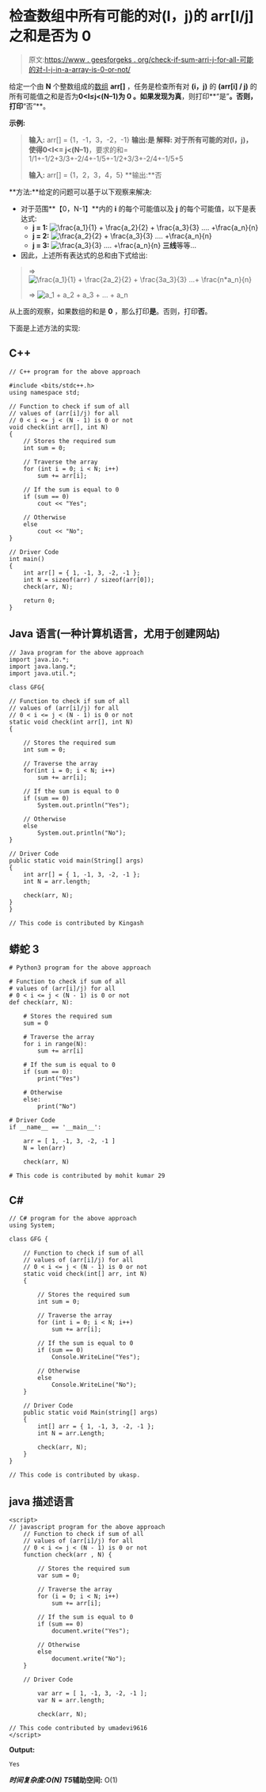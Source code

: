 # 检查数组中所有可能的对(I，j)的 arr[I/j]之和是否为 0

> 原文:[https://www . geesforgeks . org/check-if-sum-arri-j-for-all-可能的对-I-j-in-a-array-is-0-or-not/](https://www.geeksforgeeks.org/check-if-sum-of-arri-j-for-all-possible-pairs-i-j-in-an-array-is-0-or-not/)

给定一个由 **N** 个整数组成的[数组](https://www.geeksforgeeks.org/introduction-to-arrays/) **arr[]** ，任务是检查所有对 **(i，j)** 的 **(arr[i] / j)** 的所有可能值之和是否为**0<I≤j<(N–1)**为 **0** 。如果发现**为真**，则打印**“是”**。否则，打印**“否”**。

**示例:**

> **输入:** arr[] = {1，-1，3，-2，-1}
> **输出:**是
> **解释:**
> 对于所有可能的对(I，j)，使得**0<I<= j<(N–1)**，要求的和= 1/1+-1/2+3/3+-2/4+-1/5+-1/2+3/3+-2/4+-1/5+5
> 
> **输入:** arr[] = {1，2，3，4，5}
> **输出:**否

**方法:**给定的问题可以基于以下观察来解决:

*   对于范围**【0，N-1】**内的 **i** 的每个可能值以及 **j** 的每个可能值，以下是表达式:
    *   **j = 1:** ![\frac{a_1}{1}  + \frac{a_2}{2} + \frac{a_3}{3} .... +\frac{a_n}{n}](img/81d7807794826656b9de18980e74799d.png "Rendered by QuickLaTeX.com")
    *   **j = 2:** ![\frac{a_2}{2} + \frac{a_3}{3} .... +\frac{a_n}{n}](img/71abe41f434c035f7d94c3093a86e808.png "Rendered by QuickLaTeX.com")
    *   **j = 3:** ![\frac{a_3}{3} .... +\frac{a_n}{n} ](img/bb426078d22687e3d2fc1f9ff8c47752.png "Rendered by QuickLaTeX.com") **三线**等等…
*   因此，上述所有表达式的总和由下式给出:

> => ![\frac{a_1}{1} + \frac{2*a_2}{2} + \frac{3*a_3}{3} ...+ \frac{n*a_n}{n}](img/9e949310702fa6eaa738e57c163f593d.png "Rendered by QuickLaTeX.com")
> 
> => ![a_1 + a_2 + a_3 + ... + a_n](img/2287ca932b85dcd64c0cf4ce59060add.png "Rendered by QuickLaTeX.com")

从上面的观察，如果数组的和是 **0** ，那么打印**是**。否则，打印**否**。

下面是上述方法的实现:

## C++

```
// C++ program for the above approach

#include <bits/stdc++.h>
using namespace std;

// Function to check if sum of all
// values of (arr[i]/j) for all
// 0 < i <= j < (N - 1) is 0 or not
void check(int arr[], int N)
{
    // Stores the required sum
    int sum = 0;

    // Traverse the array
    for (int i = 0; i < N; i++)
        sum += arr[i];

    // If the sum is equal to 0
    if (sum == 0)
        cout << "Yes";

    // Otherwise
    else
        cout << "No";
}

// Driver Code
int main()
{
    int arr[] = { 1, -1, 3, -2, -1 };
    int N = sizeof(arr) / sizeof(arr[0]);
    check(arr, N);

    return 0;
}
```

## Java 语言(一种计算机语言，尤用于创建网站)

```
// Java program for the above approach
import java.io.*;
import java.lang.*;
import java.util.*;

class GFG{

// Function to check if sum of all
// values of (arr[i]/j) for all
// 0 < i <= j < (N - 1) is 0 or not
static void check(int arr[], int N)
{

    // Stores the required sum
    int sum = 0;

    // Traverse the array
    for(int i = 0; i < N; i++)
        sum += arr[i];

    // If the sum is equal to 0
    if (sum == 0)
        System.out.println("Yes");

    // Otherwise
    else
        System.out.println("No");
}

// Driver Code
public static void main(String[] args)
{
    int arr[] = { 1, -1, 3, -2, -1 };
    int N = arr.length;

    check(arr, N);
}
}

// This code is contributed by Kingash
```

## 蟒蛇 3

```
# Python3 program for the above approach

# Function to check if sum of all
# values of (arr[i]/j) for all
# 0 < i <= j < (N - 1) is 0 or not
def check(arr, N):

    # Stores the required sum
    sum = 0

    # Traverse the array
    for i in range(N):
        sum += arr[i]

    # If the sum is equal to 0
    if (sum == 0):
        print("Yes")

    # Otherwise
    else:
        print("No")

# Driver Code
if __name__ == '__main__':

    arr = [ 1, -1, 3, -2, -1 ]
    N = len(arr)

    check(arr, N)

# This code is contributed by mohit kumar 29
```

## C#

```
// C# program for the above approach
using System;

class GFG {

    // Function to check if sum of all
    // values of (arr[i]/j) for all
    // 0 < i <= j < (N - 1) is 0 or not
    static void check(int[] arr, int N)
    {

        // Stores the required sum
        int sum = 0;

        // Traverse the array
        for (int i = 0; i < N; i++)
            sum += arr[i];

        // If the sum is equal to 0
        if (sum == 0)
            Console.WriteLine("Yes");

        // Otherwise
        else
            Console.WriteLine("No");
    }

    // Driver Code
    public static void Main(string[] args)
    {
        int[] arr = { 1, -1, 3, -2, -1 };
        int N = arr.Length;

        check(arr, N);
    }
}

// This code is contributed by ukasp.
```

## java 描述语言

```
<script>
// javascript program for the above approach
    // Function to check if sum of all
    // values of (arr[i]/j) for all
    // 0 < i <= j < (N - 1) is 0 or not
    function check(arr , N) {

        // Stores the required sum
        var sum = 0;

        // Traverse the array
        for (i = 0; i < N; i++)
            sum += arr[i];

        // If the sum is equal to 0
        if (sum == 0)
            document.write("Yes");

        // Otherwise
        else
            document.write("No");
    }

    // Driver Code

        var arr = [ 1, -1, 3, -2, -1 ];
        var N = arr.length;

        check(arr, N);

// This code contributed by umadevi9616
</script>
```

**Output:** 

```
Yes
```

***时间复杂度:**O(N)*
T5**辅助空间:** O(1)